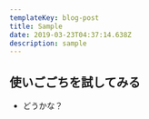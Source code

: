 ```yaml
---
templateKey: blog-post
title: Sample
date: 2019-03-23T04:37:14.638Z
description: sample
---
```

## 使いごごちを試してみる

- どうかな？
